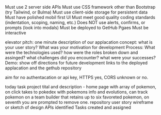 Must use 2 server side APIs
Must use CSS framework other than Bootstrap (try Tailwind, or Bulma)
Must use client-side storage for persistent data 
Must have polished mobil first UI
Must meet good quality coding standards (indentation, scoping, naming, etc.)
Does NOT use alerts, confirms, or prompts (look into modals)
Must be deployed to GetHub Pgaes
Must be interactive 

elevator pitch: one minute description of our applacation
concept: what is your user story? What was your motivation for development
Process: What were the technologies used? how were the roles broken down and assinged? what challenges did you encounter? what were your successes?
Demo: show off
directions for future development
links to the deployed applacation and the gethub repository

aim for no authentacation or api key, HTTPS yes, CORS unknown or no. 

today task
project tital and description - home page with array of pokemon, on click takes to pokedex with pokemons info and evolutions, can track pokemon on a team builder that retains up to six favoreted pokemon, on seventh you are prompted to remove one. 
repository
user story
wireframe or sketch of design
APIs identified 
Tasks created and assigned 